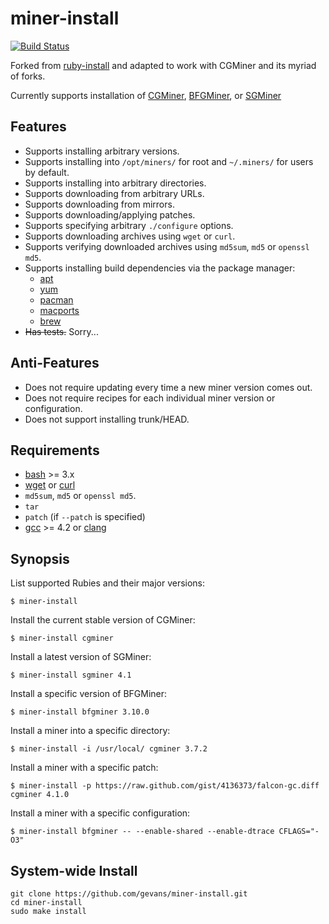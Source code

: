 # miner-install

[![Build Status](https://travis-ci.org/postmodern/miner-install.png?branch=master)](https://travis-ci.org/gevans/miner-install)

Forked from [ruby-install](https://github.com/postmodern/ruby-install) and
adapted to work with CGMiner and its myriad of forks.

Currently supports installation of [CGMiner], [BFGMiner], or [SGMiner]

## Features

* Supports installing arbitrary versions.
* Supports installing into `/opt/miners/` for root and `~/.miners/` for users
  by default.
* Supports installing into arbitrary directories.
* Supports downloading from arbitrary URLs.
* Supports downloading from mirrors.
* Supports downloading/applying patches.
* Supports specifying arbitrary `./configure` options.
* Supports downloading archives using `wget` or `curl`.
* Supports verifying downloaded archives using `md5sum`, `md5` or `openssl md5`.
* Supports installing build dependencies via the package manager:
  * [apt]
  * [yum]
  * [pacman]
  * [macports]
  * [brew]
* ~~Has tests.~~ Sorry...

## Anti-Features

* Does not require updating every time a new miner version comes out.
* Does not require recipes for each individual miner version or configuration.
* Does not support installing trunk/HEAD.

## Requirements

* [bash] >= 3.x
* [wget] or [curl]
* `md5sum`, `md5` or `openssl md5`.
* `tar`
* `patch` (if `--patch` is specified)
* [gcc] >= 4.2 or [clang]

## Synopsis

List supported Rubies and their major versions:

    $ miner-install

Install the current stable version of CGMiner:

    $ miner-install cgminer

Install a latest version of SGMiner:

    $ miner-install sgminer 4.1

Install a specific version of BFGMiner:

    $ miner-install bfgminer 3.10.0

Install a miner into a specific directory:

    $ miner-install -i /usr/local/ cgminer 3.7.2

Install a miner with a specific patch:

    $ miner-install -p https://raw.github.com/gist/4136373/falcon-gc.diff cgminer 4.1.0

Install a miner with a specific configuration:

    $ miner-install bfgminer -- --enable-shared --enable-dtrace CFLAGS="-O3"

## System-wide Install

    git clone https://github.com/gevans/miner-install.git
    cd miner-install
    sudo make install

[CGMiner]: https://github.com/ckolivas/cgminer
[SGMiner]: https://github.com/veox/sgminer
[BFGMiner]: https://github.com/luke-jr/bfgminer

[apt]: http://wiki.debian.org/Apt
[yum]: http://yum.baseurl.org/
[pacman]: https://wiki.archlinux.org/index.php/Pacman
[macports]: https://www.macports.org/
[brew]: http://brew.sh

[bash]: http://www.gnu.org/software/bash/
[wget]: http://www.gnu.org/software/wget/
[curl]: http://curl.haxx.se/

[gcc]: http://gcc.gnu.org/
[clang]: http://clang.llvm.org/

[PGP]: http://en.wikipedia.org/wiki/Pretty_Good_Privacy
[1]: http://postmodern.github.com/contact.html#pgp

[homebrew]: http://brew.sh/
